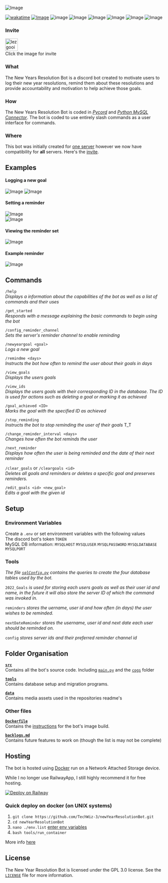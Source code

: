 ![Image](./data/banner.png "banner")  

[![wakatime](https://wakatime.com/badge/user/ca36faea-acc3-45d7-acc1-fb14861b9144/project/56a899c7-a274-4205-9932-cfe56af94500.svg?style=for-the-badge)](https://wakatime.com/badge/user/ca36faea-acc3-45d7-acc1-fb14861b9144/project/56a899c7-a274-4205-9932-cfe56af94500)
[![Image](https://img.shields.io/badge/License-GPLv3-blue.svg?style=for-the-badge&logo=gnu)](https://github.com/TechWiz-3/newYearsResolutionBot/blob/main/LICENSE)
![image](https://img.shields.io/github/v/release/TechWiz-3/newYearsResolutionBot?color=green&logo=semantic-release&sort=semver&style=for-the-badge)
![Image](https://img.shields.io/github/last-commit/TechWiz-3/newYearsResolutionBot?color=yellow&logo=github&style=for-the-badge)
![Image](https://img.shields.io/github/commit-activity/m/TechWiz-3/newYearsResolutionBot?color=yellowgreen&logo=git&style=for-the-badge)
![Image](https://img.shields.io/badge/python-3.9-informational?style=for-the-badge&logo=python&logoColor=yellow)
![Image](https://img.shields.io/badge/Host-Railway-blueviolet?style=for-the-badge&logo=railway)
![Image](https://img.shields.io/tokei/lines/github/TechWiz-3/newYearsResolutionBot?color=36b2f5&logo=visual%20studio%20code&logoColor=0078d7&style=for-the-badge)
### Invite
<a href= "https://discord.com/api/oauth2/authorize?client_id=922767657265168394&permissions=2147838976&scope=applications.commands%20bot"><img src="./data/lezgoo_top.png" alt="lezgooinvite" width="40"/></a>  
Click the image for invite
### What
The New Years Resolution Bot is a discord bot created to motivate users to log their new year resolutions, remind them about these resolutions and provide accountability and motivation to help achieve those goals. 

### How

The New Years Resolution Bot is coded in [*Pycord*](https://github.com/Pycord-Development/pycord) and [*Python MySQL Connector*](https://dev.mysql.com/doc/connector-python/en/). The bot is coded to use entirely slash commands as a user interface for commands.

### Where

This bot was initially created for [one server](https://discord.gg/7Pjjf2XTFw) however we now have compatibility for **all** servers. Here's the [invite](https://discord.com/api/oauth2/authorize?client_id=922767657265168394&permissions=2147838976&scope=applications.commands%20bot).

## Examples
#### Logging a new goal
![Image](./data/examples/new_goal_demo.png "new goal demo") 
![Image](./data/examples/new_goal_demo2.png "new goal demo 2") 
#### Setting a reminder
![Image](./data/examples/remind_me_demo.png "reminder demo")   
![Image](./data/examples/remind_me_demo2.png "reminder demo 2")   
#### Viewing the reminder set
![Image](./data/examples/next_reminder_demo.png "next reminder command demo")
#### Example reminder
![Image](./data/examples/reminder_demo.png "reminder demo")

## Commands

`/help`  
*Displays a information about the capabilities of the bot as well as a list of commands and their uses*

`/get_started`  
*Responds with a message explaining the basic commands to begin using the bot*  

`/config_reminder_channel`  
*Sets the server's reminder channel to enable reminding*

`/newyeargoal <goal>`  
*Logs a new goal*  

`/remindme <days>`  
*Instructs the bot how often to remind the user about their goals in days*  

`/view_goals`  
*Displays the users goals*  

`/view_ids`  
*Displays the users goals with their corresponding ID in the database. The ID is used for actions such as deleting a goal or marking it as achieved*  

`/goal_achieved <ID>`  
*Marks the goal with the specified ID as achieved*  

`/stop_reminding`  
*Instructs the bot to stop reminding the user of their goals* T_T  

`/change_reminder_interval <days>`  
*Changes how often the bot reminds the user*  
  
`/next_reminder`  
*Displays how often the user is being reminded and the date of their next reminder*

`/clear_goals` or   `/cleargoals <id>`  
*Deletes all goals and reminders or deletes a specific goal and preserves reminders.*

`/edit_goals <id> <new_goal>`  
*Edits a goal with the given id*

## Setup

### Environment Variables
 
Create a `.env` or set environment variables with the following values  
The discord bot's token `TOKEN`    
MySQL DB information: `MYSQLHOST` `MYSQLUSER` `MYSQLPASSWORD` `MYSQLDATABASE` `MYSQLPORT`    
### Tools

*The file *[`sqlConfig.py`](https://github.com/TechWiz-3/newYearsResolutionBot/blob/main/tools/sqlConfig.py)* contains the queries to create the four database tables used by the bot.*  

`2022_Goals` *is used for storing each users goals as well as their user id and name, in the future it will also store the server ID of which the command was invoked in.*  

`reminders` *stores the uername, user id and how often (in days) the user wishes to be reminded.*  

`nextDateReminder` *stores the username, user id and next date each user should be reminded on.*    
  
`config` *stores server ids and their preferred reminder channel id*

## Folder Organisation
[**`src`**](./src/)  
Contains all the bot's source code. Including [`main.py`](./src/main.py) and the [`cogs`](./src/cogs) folder  

[**`tools`**](./tools/)  
Contains database setup and migration programs.

[**`data`**](./data/)  
Contains media assets used in the repositories readme's

### Other files
[**`Dockerfile`**](./Dockerfile)  
Contains the [instructions](https://docs.docker.com/engine/reference/builder/) for the bot's image build.  

[**`backlogs.md`**](./backlogs.md)  
Contains future features to work on (though the list is may not be complete)  

## Hosting
The bot is hosted using [Docker](https://www.docker.com/) run on a  Network Attached Storage device.

While I no longer use RailwayApp, I still highly recommend it for free hosting.

[![Deploy on Railway](https://railway.app/button.svg)](https://railway.app?referralCode=6KJ1hh)

### Quick deploy on docker (on UNIX systems)
1. `git clone https://github.com/TechWiz-3/newYearResolutionBot.git`
2. `cd newYearResolutionBot`
3. `nano ./env.list` [enter env variables](https://github.com/TechWiz-3/newYearResolutionBot/blob/main/tools/DOCKERWORKFLOW.md)
4. `bash tools/run_container`

More info [here](https://github.com/TechWiz-3/newYearResolutionBot/blob/main/tools/DOCKERWORKFLOW.md)

## License

The New Year Resolution Bot is licensed under the GPL 3.0 license. See the [`LICENSE`](./LICENSE) file for more information.
